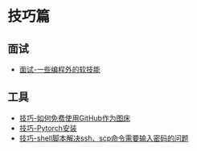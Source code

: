 # 技巧篇

## 面试
* [面试-一些编程外的软技能](./2020-05/2020-05-28/面试-一些编程外的软技能.md)

## 工具
* [技巧-如何免费使用GitHub作为图床](./2020-05/2020-05-30/技巧-如何免费使用GitHub作为图床.md)
* [技巧-Pytorch安装](./2020-06-02/技巧-Pytorch安装.md)
* [技巧-shell脚本解决ssh、scp命令需要输入密码的问题](./2020-06-09/技巧-shell脚本解决ssh、scp命令需要输入密码的问题.md)